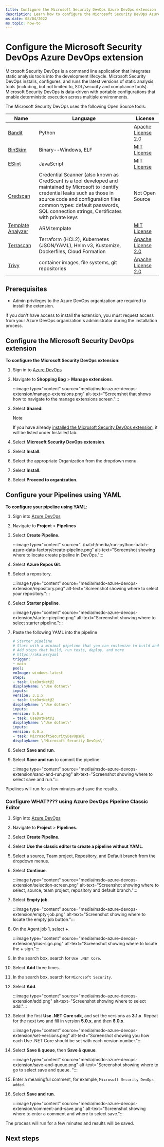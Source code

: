 ```yaml
---
title: Configure the Microsoft Security DevOps Azure DevOps extension
description: Learn how to configure the Microsoft Security DevOps Azure Devops extension.
ms.date: 08/04/2022
ms.topic: how-to
---
```


# Configure the Microsoft Security DevOps Azure DevOps extension

Microsoft Security DevOps is a command line application that integrates static analysis tools into the development lifecycle. Microsoft Security DevOps installs, configures, and runs the latest versions of static analysis tools (including, but not limited to, SDL/security and compliance tools). Microsoft Security DevOps is data-driven with portable configurations that enable deterministic execution across multiple environments.

The Microsoft Security DevOps uses the following Open Source tools:

| Name | Language | License |
|--|--|--|
| [Bandit](https://github.com/PyCQA/bandit) | Python | [Apache License 2.0](https://github.com/PyCQA/bandit/blob/master/LICENSE) |
| [BinSkim](https://github.com/Microsoft/binskim) | Binary--Windows, ELF | [MIT License](https://github.com/microsoft/binskim/blob/main/LICENSE) |
| [ESlint](https://github.com/eslint/eslint) | JavaScript | [MIT License](https://github.com/eslint/eslint/blob/main/LICENSE) |
| [Credscan](https://secdevtools.azurewebsites.net/helpcredscan.html) | Credential Scanner (also known as CredScan) is a tool developed and maintained by Microsoft to identify credential leaks such as those in source code and configuration files <br> common types: default passwords, SQL connection strings, Certificates with private keys | Not Open Source |
| [Template Analyzer](https://github.com/Azure/template-analyzer) | ARM template | [MIT License](https://github.com/Azure/template-analyzer/blob/main/LICENSE.txt) |
| [Terrascan](https://github.com/accurics/terrascan) | Terraform (HCL2), Kubernetes (JSON/YAML), Helm v3, Kustomize, Dockerfiles, Cloud Formation | [Apache License 2.0](https://github.com/accurics/terrascan/blob/master/LICENSE) |
| [Trivy](https://github.com/aquasecurity/trivy) | container images, file systems, git repositories | [Apache License 2.0](https://github.com/aquasecurity/trivy/blob/main/LICENSE) |

## Prerequisites 

- Admin privileges to the Azure DevOps organization are required to install the extension. 

If you don't have access to install the extension, you must request access from your Azure DevOps organization's administrator during the installation process.

## Configure the Microsoft Security DevOps extension

**To configure the Microsoft Security DevOps extension**:

1. Sign in to [Azure DevOps](https://dev.azure.com/)

1. Navigate to **Shopping Bag** > **Manage extensions**.

    :::image type="content" source="media/msdo-azure-devops-extension/manage-extensions.png" alt-text="Screenshot that shows how to navigate to the manage extensions screen.":::

1. Select **Shared**.

    > [!Note]
    > If you have already [installed the Microsoft Security DevOps extension](msdo-azure-devops-extension.md), it will be listed under Installed tab.

1. Select **Microsoft Security DevOps extension**.

1. Select **Install**.

1. Select the appropriate Organization from the dropdown menu.

1. Select **Install**.

1. Select **Proceed to organization**.

## Configure your Pipelines using YAML

**To configure your pipeline using YAML**:

1. Sign into [Azure DevOps](https://dev.azure.com/)

1. Navigate to **Project** > **Pipelines**

1. Select **Create Pipeline**.

    :::image type="content" source="../batch/media/run-python-batch-azure-data-factory/create-pipeline.png" alt-text="Screenshot showing where to locate create pipeline in DevOps.":::

1. Select **Azure Repos Git**.

1.  Select a repository.

    :::image type="content" source="media/msdo-azure-devops-extension/repository.png" alt-text="Screenshot showing where to select your repository.":::

5.  Select **Starter pipeline**.

    :::image type="content" source="media/msdo-azure-devops-extension/starter-piepline.png" alt-text="Screenshot showing where to select starter pipeline.":::

6.  Paste the following YAML into the pipeline

    ```yml
    # Starter pipeline
    # Start with a minimal pipeline that you can customize to build and deploy your code.
    # Add steps that build, run tests, deploy, and more
    # https://aka.ms/yaml
    trigger:
    - main
    pool:
    vmImage: windows-latest
    steps:
    - task: UseDotNet@2
    displayName: \'Use dotnet\'
    inputs:
    version: 3.1.x
    - task: UseDotNet@2
    displayName: \'Use dotnet\'
    inputs:
    version: 5.0.x
    - task: UseDotNet@2
    displayName: \'Use dotnet\'
    inputs:
    version: 6.0.x
    - task: MicrosoftSecurityDevOps@1
    displayName: \'Microsoft Security DevOps\'
    ```

1. Select **Save and run**.

1. Select **Save and run** to commit the pipeline.

    :::image type="content" source="media/msdo-azure-devops-extension/sand-and-run.png" alt-text="Screenshot showing where to select save and run.":::

Pipelines will run for a few minutes and save the results.

### Configure WHAT???? using Azure DevOps Pipeline Classic Editor

1. Sign into [Azure DevOps](https://dev.azure.com/)

1. Navigate to **Project** > **Pipelines**.

1. Select **Create Pipeline**.

1. Select **Use the classic editor to create a pipeline without YAML**.

1. Select a source, Team project, Repository, and Default branch from the dropdown menus.

1. Select **Continue**.

    :::image type="content" source="media/msdo-azure-devops-extension/selection-screen.png" alt-text="Screenshot showing where to select, source, team project, repository and default branch.":::

1. Select **Empty job**.

    :::image type="content" source="media/msdo-azure-devops-extension/empty-job.png" alt-text="Screenshot showing where to locate the empty job button.":::

1. On the Agent job 1, select **+**.

    :::image type="content" source="media/msdo-azure-devops-extension/plus-sign.png" alt-text="Screenshot showing where to locate the + sign.":::

1. In the search box, search for `Use .NET Core`.

1. Select **Add** three times.

1. In the search box, search for `Microsoft Security`. 

1. Select **Add**.

    :::image type="content" source="media/msdo-azure-devops-extension/add.png" alt-text="Screenshot showing where to select add.":::

1. Select the first **Use .NET Core sdk**, and set the versions as **3.1.x**. Repeat for the next two and fill in version **5.0.x**, and then **6.0.x**.

    :::image type="content" source="media/msdo-azure-devops-extension/set-versions.png" alt-text="Screenshot showing you how each Use .NET Core should be set with each version number.":::

1. Select **Save & queue**, then **Save & queue**.

    :::image type="content" source="media/msdo-azure-devops-extension/save-and-queue.png" alt-text="Screenshot showing where to go to select save and queue. ":::

1. Enter a meaningful comment, for example, `Microsoft Security DevOps added`.

1. Select **Save and run**.

    :::image type="content" source="media/msdo-azure-devops-extension/comment-and-save.png" alt-text="Screenshot showing where to enter a comment and where to select save.":::

The process will run for a few minutes and results will be saved. 

## Next steps

